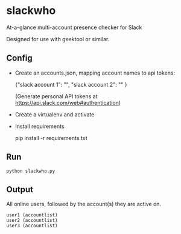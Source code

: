 # slackwho
At-a-glance multi-account presence checker for Slack

Designed for use with geektool or similar.

## Config

 * Create an accounts.json, mapping account names to api tokens:


    {"slack account 1": "<token-for-account-1>",
     "slack account 2": "<token-for-account-2>"
     }

    (Generate personal API tokens at https://api.slack.com/web#authentication)

 * Create a virtualenv and activate

 * Install requirements

    pip install -r requirements.txt

## Run

    python slackwho.py

## Output

All online users, followed by the account(s) they are active on.

    user1 (accountlist)
    user2 (accountlist)
    user3 (accountlist)
